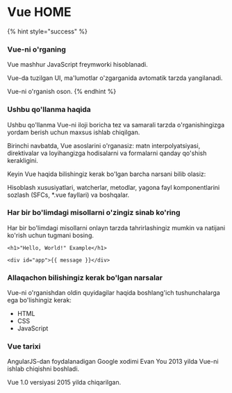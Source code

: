 # Vue HOME

{% hint style="success" %}
### Vue-ni o'rganing

Vue mashhur JavaScript freymworki hisoblanadi.

Vue-da tuzilgan UI, ma'lumotlar o'zgarganida avtomatik tarzda yangilanadi.

Vue-ni o'rganish oson.
{% endhint %}

### Ushbu qo'llanma haqida

Ushbu qo'llanma Vue-ni iloji boricha tez va samarali tarzda o'rganishingizga yordam berish uchun maxsus ishlab chiqilgan.

Birinchi navbatda, Vue asoslarini o'rganasiz: matn interpolyatsiyasi, direktivalar va loyihangizga hodisalarni va formalarni qanday qo'shish kerakligini.

Keyin Vue haqida bilishingiz kerak bo'lgan barcha narsani bilib olasiz:

Hisoblash xususiyatlari, watcherlar, metodlar, yagona fayl komponentlarini sozlash (SFCs, \*.vue fayllari) va boshqalar.

### Har bir bo'limdagi misollarni o'zingiz sinab ko'ring

Har bir bo'limdagi misollarni onlayn tarzda tahrirlashingiz mumkin va natijani ko'rish uchun tugmani bosing.

```
<h1>"Hello, World!" Example</h1>

<div id="app">{{ message }}</div>
```

### Allaqachon bilishingiz kerak bo'lgan narsalar

Vue-ni o'rganishdan oldin quyidagilar haqida boshlang'ich tushunchalarga ega bo'lishingiz kerak:

* HTML
* CSS
* JavaScript

### Vue tarixi

AngularJS-dan foydalanadigan Google xodimi Evan You 2013 yilda Vue-ni ishlab chiqishni boshladi.

Vue 1.0 versiyasi 2015 yilda chiqarilgan.
